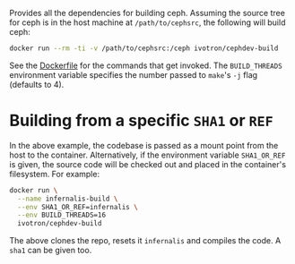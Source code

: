 Provides all the dependencies for building ceph. Assuming the source 
tree for ceph is in the host machine at `/path/to/cephsrc`, the 
following will build ceph:

```bash
docker run --rm -ti -v /path/to/cephsrc:/ceph ivotron/cephdev-build
```

See the [Dockerfile](Dockerfile) for the commands that get invoked. 
The `BUILD_THREADS` environment variable specifies the number passed 
to `make`'s `-j` flag (defaults to 4).

# Building from a specific `SHA1` or `REF`

In the above example, the codebase is passed as a mount point from the 
host to the container. Alternatively, if the environment variable 
`SHA1_OR_REF` is given, the source code will be checked out and placed 
in the container's filesystem. For example:

```bash
docker run \
  --name infernalis-build \
  --env SHA1_OR_REF=infernalis \
  --env BUILD_THREADS=16
  ivotron/cephdev-build
```

The above clones the repo, resets it `infernalis` and compiles the 
code. A `sha1` can be given too.
